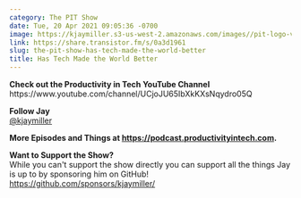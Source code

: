 ```yaml
---
category: The PIT Show
date: Tue, 20 Apr 2021 09:05:36 -0700
image: https://kjaymiller.s3-us-west-2.amazonaws.com/images//pit-logo-v5.jpg
link: https://share.transistor.fm/s/0a3d1961
slug: the-pit-show-has-tech-made-the-world-better
title: Has Tech Made the World Better
---
```


<p><strong>Check out the Productivity in Tech YouTube Channel</strong><br />https://www.youtube.com/channel/UCjoJU65IbXkKXsNqydro05Q</p><p><strong>Follow Jay</strong><br /><a href="https://twitter.com/kjaymiller">@kjaymiller</a></p><p><strong>More Episodes and Things at </strong><a href="https://podcast.productivityintech.com/"><strong>https://podcast.productivityintech.com</strong></a><strong>.</strong></p><p><strong>Want to Support the Show?</strong><br />While you can't support the show directly you can support all the things Jay is up to by sponsoring him on GitHub!<br /><a href="https://github.com/sponsors/kjaymiller/">https://github.com/sponsors/kjaymiller/</a></p>